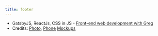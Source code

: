 ```yaml
---
title: footer
---
```


* GatsbyJS, ReactJs, CSS in JS - [Front-end web development with Greg](https://dev.greglobinski.com)
* Credits: [Photo](https://unsplash.com/photos/22mlwLRBlj0), [Phone](http://creativecrunk.com/google-pixel-psd-mockup/) [Mockups](http://creativecrunk.com/google-pixel-psd-mockup-2/)
